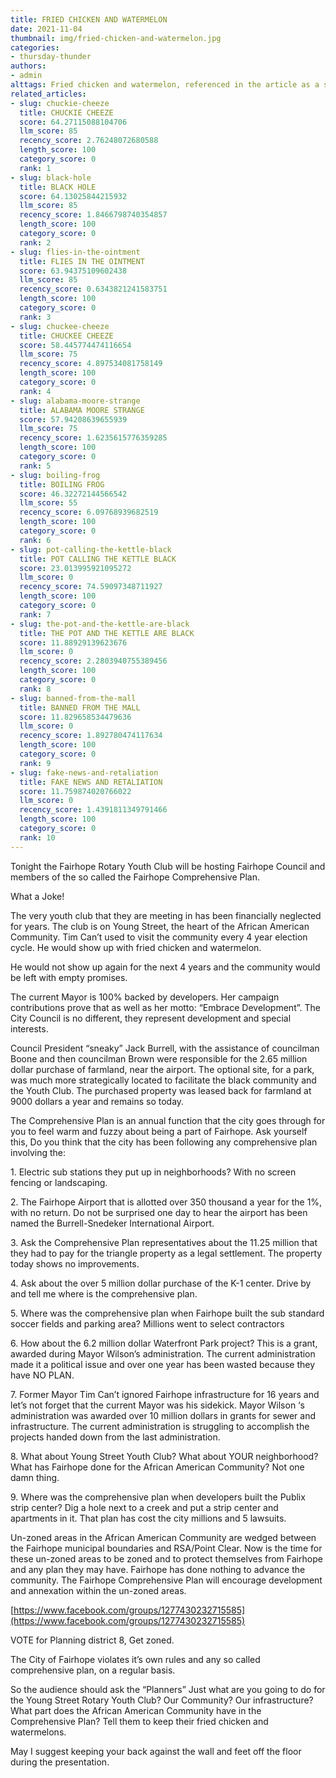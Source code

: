 ```yaml
---
title: FRIED CHICKEN AND WATERMELON
date: 2021-11-04
thumbnail: img/fried-chicken-and-watermelon.jpg
categories:
- thursday-thunder
authors:
- admin
alttags: Fried chicken and watermelon, referenced in the article as a symbol of political neglect toward the African American commu...
related_articles:
- slug: chuckie-cheeze
  title: CHUCKIE CHEEZE
  score: 64.27115088104706
  llm_score: 85
  recency_score: 2.76248072680588
  length_score: 100
  category_score: 0
  rank: 1
- slug: black-hole
  title: BLACK HOLE
  score: 64.13025844215932
  llm_score: 85
  recency_score: 1.8466798740354857
  length_score: 100
  category_score: 0
  rank: 2
- slug: flies-in-the-ointment
  title: FLIES IN THE OINTMENT
  score: 63.94375109602438
  llm_score: 85
  recency_score: 0.6343821241583751
  length_score: 100
  category_score: 0
  rank: 3
- slug: chuckee-cheeze
  title: CHUCKEE CHEEZE
  score: 58.445774474116654
  llm_score: 75
  recency_score: 4.897534081758149
  length_score: 100
  category_score: 0
  rank: 4
- slug: alabama-moore-strange
  title: ALABAMA MOORE STRANGE
  score: 57.94208639655939
  llm_score: 75
  recency_score: 1.6235615776359285
  length_score: 100
  category_score: 0
  rank: 5
- slug: boiling-frog
  title: BOILING FROG
  score: 46.32272144566542
  llm_score: 55
  recency_score: 6.09768939682519
  length_score: 100
  category_score: 0
  rank: 6
- slug: pot-calling-the-kettle-black
  title: POT CALLING THE KETTLE BLACK
  score: 23.013995921095272
  llm_score: 0
  recency_score: 74.59097348711927
  length_score: 100
  category_score: 0
  rank: 7
- slug: the-pot-and-the-kettle-are-black
  title: THE POT AND THE KETTLE ARE BLACK
  score: 11.88929139623676
  llm_score: 0
  recency_score: 2.2803940755389456
  length_score: 100
  category_score: 0
  rank: 8
- slug: banned-from-the-mall
  title: BANNED FROM THE MALL
  score: 11.829658534479636
  llm_score: 0
  recency_score: 1.892780474117634
  length_score: 100
  category_score: 0
  rank: 9
- slug: fake-news-and-retaliation
  title: FAKE NEWS AND RETALIATION
  score: 11.759874020766022
  llm_score: 0
  recency_score: 1.4391811349791466
  length_score: 100
  category_score: 0
  rank: 10
---
```

Tonight the Fairhope Rotary Youth Club will be hosting Fairhope Council and members of the so called the Fairhope Comprehensive Plan.

What a Joke!

The very youth club that they are meeting in has been financially neglected for years. The club is on Young Street, the heart of the African American Community. Tim Can’t used to visit the community every 4 year election cycle. He would show up with fried chicken and watermelon.

He would not show up again for the next 4 years and the community would be left with empty promises.

The current Mayor is 100% backed by developers. Her campaign contributions prove that as well as her motto: “Embrace Development”. The City Council is no different, they represent development and special interests.

Council President “sneaky” Jack Burrell, with the assistance of councilman Boone and then councilman Brown were responsible for the 2.65 million dollar purchase of farmland, near the airport. The optional site, for a park, was much more strategically located to facilitate the black community and the Youth Club. The purchased property was leased back for farmland at 9000 dollars a year and remains so today.

The Comprehensive Plan is an annual function that the city goes through for you to feel warm and fuzzy about being a part of Fairhope. Ask yourself this, Do you think that the city has been following any comprehensive plan involving the:

1\. Electric sub stations they put up in neighborhoods? With no screen fencing or landscaping.

2\. The Fairhope Airport that is allotted over 350 thousand a year for the 1%, with no return. Do not be surprised one day to hear the airport has been named the Burrell-Snedeker International Airport.

3\. Ask the Comprehensive Plan representatives about the 11.25 million that they had to pay for the triangle property as a legal settlement. The property today shows no improvements.

4\. Ask about the over 5 million dollar purchase of the K-1 center. Drive by and tell me where is the comprehensive plan.

5\. Where was the comprehensive plan when Fairhope built the sub standard soccer fields and parking area? Millions went to select contractors

6\. How about the 6.2 million dollar Waterfront Park project? This is a grant, awarded during Mayor Wilson’s administration. The current administration made it a political issue and over one year has been wasted because they have NO PLAN.

7\. Former Mayor Tim Can’t ignored Fairhope infrastructure for 16 years and let’s not forget that the current Mayor was his sidekick. Mayor Wilson ‘s administration was awarded over 10 million dollars in grants for sewer and infrastructure. The current administration is struggling to accomplish the projects handed down from the last administration.

8\. What about Young Street Youth Club? What about YOUR neighborhood? What has Fairhope done for the African American Community? Not one damn thing.

9\. Where was the comprehensive plan when developers built the Publix strip center? Dig a hole next to a creek and put a strip center and apartments in it. That plan has cost the city millions and 5 lawsuits.

Un-zoned areas in the African American Community are wedged between the Fairhope municipal boundaries and RSA/Point Clear. Now is the time for these un-zoned areas to be zoned and to protect themselves from Fairhope and any plan they may have. Fairhope has done nothing to advance the community. The Fairhope Comprehensive Plan will encourage development and annexation within the un-zoned areas.

[https://www.facebook.com/groups/1277430232715585](https://www.facebook.com/groups/1277430232715585)

VOTE for Planning district 8, Get zoned.

The City of Fairhope violates it’s own rules and any so called comprehensive plan, on a regular basis.

So the audience should ask the “Planners” Just what are you going to do for the Young Street Rotary Youth Club? Our Community? Our infrastructure? What part does the African American Community have in the Comprehensive Plan? Tell them to keep their fried chicken and watermelons.

May I suggest keeping your back against the wall and feet off the floor during the presentation.

